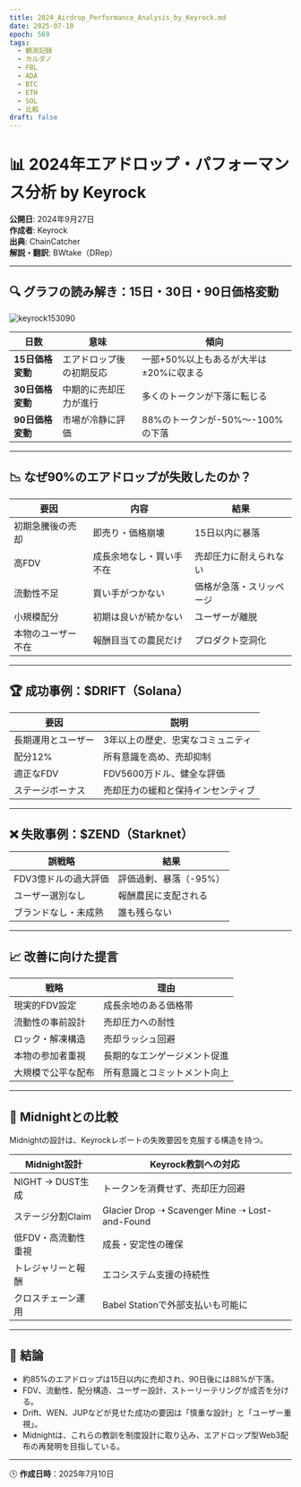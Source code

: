 ```yaml
---
title: 2024_Airdrop_Performance_Analysis_by_Keyrock.md
date: 2025-07-10
epoch: 569
tags:
  - 観測記録
  - カルダノ
  - FBL
  - ADA
  - BTC
  - ETH
  - SOL
  - 比較
draft: false
---
```

# 📊 2024年エアドロップ・パフォーマンス分析 by Keyrock

**公開日**: 2024年9月27日  
**作成者**: Keyrock  
**出典**: ChainCatcher  
**解説・翻訳**: BWtake（DRep）

---

## 🔍 グラフの読み解き：15日・30日・90日価格変動

![keyrock153090]( /images/keyrock153090.png )

| 日数 | 意味 | 傾向 |
|------|------|------|
| **15日価格変動** | エアドロップ後の初期反応 | 一部+50%以上もあるが大半は±20%に収まる |
| **30日価格変動** | 中期的に売却圧力が進行 | 多くのトークンが下落に転じる |
| **90日価格変動** | 市場が冷静に評価 | 88%のトークンが-50%〜-100%の下落 |

---

## 📉 なぜ90%のエアドロップが失敗したのか？

| 要因 | 内容 | 結果 |
|------|------|------|
| 初期急騰後の売却 | 即売り・価格崩壊 | 15日以内に暴落 |
| 高FDV | 成長余地なし・買い手不在 | 売却圧力に耐えられない |
| 流動性不足 | 買い手がつかない | 価格が急落・スリッページ |
| 小規模配分 | 初期は良いが続かない | ユーザーが離脱 |
| 本物のユーザー不在 | 報酬目当ての農民だけ | プロダクト空洞化 |

---

## 🏆 成功事例：$DRIFT（Solana）

| 要因 | 説明 |
|------|------|
| 長期運用とユーザー | 3年以上の歴史、忠実なコミュニティ |
| 配分12% | 所有意識を高め、売却抑制 |
| 適正なFDV | FDV5600万ドル、健全な評価 |
| ステージボーナス | 売却圧力の緩和と保持インセンティブ |

---

## ❌ 失敗事例：$ZEND（Starknet）

| 誤戦略 | 結果 |
|--------|------|
| FDV3億ドルの過大評価 | 評価過剰、暴落（-95%） |
| ユーザー選別なし | 報酬農民に支配される |
| ブランドなし・未成熟 | 誰も残らない |

---

## 📈 改善に向けた提言

| 戦略 | 理由 |
|------|------|
| 現実的FDV設定 | 成長余地のある価格帯 |
| 流動性の事前設計 | 売却圧力への耐性 |
| ロック・解凍構造 | 売却ラッシュ回避 |
| 本物の参加者重視 | 長期的なエンゲージメント促進 |
| 大規模で公平な配布 | 所有意識とコミットメント向上 |

---

## 🌙 Midnightとの比較

Midnightの設計は、Keyrockレポートの失敗要因を克服する構造を持つ。

| Midnight設計 | Keyrock教訓への対応 |
|--------------|---------------------|
| NIGHT → DUST生成 | トークンを消費せず、売却圧力回避 |
| ステージ分割Claim | Glacier Drop ➝ Scavenger Mine ➝ Lost-and-Found |
| 低FDV・高流動性重視 | 成長・安定性の確保 |
| トレジャリーと報酬 | エコシステム支援の持続性 |
| クロスチェーン運用 | Babel Stationで外部支払いも可能に |

---

## 📌 結論

- 約85%のエアドロップは15日以内に売却され、90日後には88%が下落。
- FDV、流動性、配分構造、ユーザー設計、ストーリーテリングが成否を分ける。
- Drift、WEN、JUPなどが見せた成功の要因は「慎重な設計」と「ユーザー重視」。
- Midnightは、これらの教訓を制度設計に取り込み、エアドロップ型Web3配布の再発明を目指している。

---

🕓 **作成日時**：2025年7月10日

